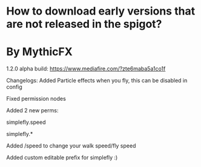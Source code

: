 # How to download early versions that are not released in the spigot?
# By MythicFX

1.2.0 alpha build:
https://www.mediafire.com/?zte6maba5a1co1f

Changelogs:
Added Particle effects when you fly, this can be disabled in config

Fixed permission nodes

Added 2 new perms:

simplefly.speed

simplefly.*

Added /speed to change your walk speed/fly speed

Added custom editable prefix for simplefly :)

